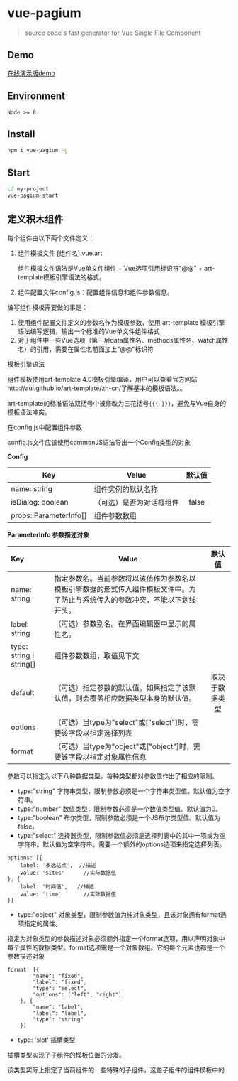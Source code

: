 # vue-pagium 

> source code`s fast generator for Vue Single File Component 

## Demo

[在线演示版demo](http://139.224.233.120:8001)

## Environment

`Node >= 8`

## Install

``` bash
npm i vue-pagium -g
```

## Start

``` bash
cd my-project
vue-pagium start
```

## 定义积木组件

每个组件由以下两个文件定义：

1. 组件模板文件 [组件名].vue.art

   组件模板文件语法是Vue单文件组件 + Vue选项引用标识符"@@" + art-template模板引擎语法的格式。

2. 组件配置文件config.js：配置组件信息和组件参数信息。




编写组件模板需要做的事是：

1. 使用组件配置文件定义的参数名作为模板参数，使用 art-template 模板引擎语法编写逻辑，输出一个标准的Vue单文件组件格式
2. 对于组件中一些Vue选项（第一层data属性名、methods属性名、watch属性名）的引用，需要在属性名前面加上"@@"标识符



模板引擎语法

组件模板使用art-template 4.0模板引擎编译，用户可以查看官方网站http://aui.github.io/art-template/zh-cn/了解基本的模板语法。。

art-template的标准语法双括号中被修改为三花括号`{{{ }}}`，避免与Vue自身的模板语法冲突。



在config.js中配置组件参数

config.js文件应该使用commonJS语法导出一个Config类型的对象

**Config**

| Key                    | Value        |  默认值  |
| ---------------------- | ------------ | :---: |
| name: string           | 组件实例的默认名称    |       |
| isDialog: boolean      | （可选）是否为对话框组件 | false |
| props: ParameterInfo[] | 组件参数数组       |       |



**ParameterInfo 参数描述对象** 

| Key                      | Value                                    |   默认值   |
| :----------------------- | ---------------------------------------- | :-----: |
| name: string             | 指定参数名。当前参数将以该值作为参数名以模板引擎数据的形式传入组件模板文件中。为了防止与系统传入的参数冲突，不能以下划线开头。 |         |
| label: string            | （可选）参数别名。在界面编辑器中显示的属性名。                  |         |
| type: string \| string[] | 组件参数数组，取值见下文                             |         |
| default                  | （可选）指定参数的默认值。如果指定了该默认值，则会覆盖相应数据类型本身的默认值。 | 取决于数据类型 |
| options                  | （可选）当type为"select"或["select"]时，需要该字段以指定选择列表 |         |
| format                   | （可选）当type为"object"或["object"]时，需要该字段以指定对象属性信息 |         |



参数可以指定为以下八种数据类型，每种类型都对参数值作出了相应的限制。

- type:"string" 字符串类型，限制参数必须是一个字符串类型值。默认值为空字符串。
- type:"number" 数值类型，限制参数必须是一个数值类型值。默认值为0。
- type:"boolean" 布尔类型，限制参数必须是一个JS布尔类型值。默认值为false。
- type:"select" 选择器类型，限制参数值必须是选择列表中的其中一项或为空字符串。默认值为空字符串。需要一个额外的options选项来指定选择列表。

```Js
options: [{
    label: '多选站点',	//描述
    value: 'sites'		//实际数据值
}, {
    label: '时间值', 	//描述
    value: 'time'		//实际数据值
}]
```

- type:"object" 对象类型，限制参数值为纯对象类型，且该对象拥有format选项指定的属性。

指定为对象类型的参数描述对象必须额外指定一个format选项，用以声明对象中每个属性的数据类型。format选项需是一个对象数组。它的每个元素也都是一个参数描述对象

```Js
format: [{
        "name": "fixed",
        "label": "fixed",
        "type": "select",
        "options": ["left", "right"]
    }, {
        "name": "label",
        "label": "label",
        "type": "string"
    }]
```

- type: 'slot' 插槽类型

插槽类型实现了子组件的模板位置的分发。

该类型实际上指定了当前组件的一些特殊的子组件，这些子组件的组件模板中的<template>块的内容不再被当前组件模板中的“insertChildren()”函数调用所插入，而是以参数化的形式被“insertSlot(arg) ”所插入。同时，这些特殊的子组件模板的其它块如<script>、<style>与作为一个普通子组件是一样的，即与普通组件采取同样的合并策略。

设mySlot为slot类型值 

```Html
<div>
  {{{ insertSlot(mySlot) }}}
</div> 
```



- type: 'refer'组件引用类型

该类型提供一种取得外部组件的Vue实例选项名称的方式，作为一种组件间交互的解决方案。

在组件模板搭配使用函数refer，需要将refer类型值作为第一个参数传入，并将需要引用的数据作为第二个参数传入

设myRefer为refer类型值

```Js
this.{{{refer(myRefer,'id')}}}	 //编译结果：this.myReferCom.id
```

- type: [Type] 数组类型

数组类型的type字段形式为一个单元素数组，该元素可以是除了数组类型之外的其它七种参数类型值。如：需要一个对象数组，则写为`['object']`。 数组类型参数的的默认值为一个空数组。

该类型的参数选项如format、options等会被注入到数组元素所指定的类型之中。



每种类型的参数会在可视化编辑器界面中被定义为不同样式的表单项，供使用者进行合理的输入 



## 深入

组件模板编译和替换引用标识符后应当是一个标准的Vue单文件组件格式。一个标准的vue单文件组件可含有多种区块。然而目前系统只解析<template>、<script>和<style>三种最常见的区块。



每个组件模板会有以下数据被传入模板引擎：

- 当前组件配置文件config.js中定义的所有参数，变量名为每个参数描述对象的name字段，可作为全局变量或作为变量 $data 的属性访问。
- 功能函数，包括以下三个函数，作为全局变量或作为 $imports 的属性访问：
  - insertChildren：在函数调用的地方插入所有非slot子组件的<template>块
  - insertSlot(slotArg)：在函数调用的地方插入slot类型参数指定的子组件的<template>
  - refer(referArg)：在函数调用的地方插入指定外部组件的Vue选项数据名
- `_name`变量，值为本组件的实例名称，在当前组件树中唯一。



### Vue单文件组件的合并

#### template块的合并

对于兄弟组件，他们的template模板将按顺序被拼接起来。对于父子组件，父需要在template块中使用insertChildren和insertSlot函数进行子组件模板的显式分发。



#### script块的合并

目前，系统解析vue选项对象的以下选项块：data、methods、computed、watch、生命周期钩子方法，并分别进行合并。

##### data的合并和重命名

data块的AST语法树查找过程如下：查找出vue选项对象下data方法下的return语句，返回的对象字面量即作为该组件的data块。

多个组件的data合并将产生属性名称的重复，因此需要重命名。同时，为了确保data结构的逻辑性，子组件的data需要嵌套到父组件的data中。以下是合并与重命名算法的简要描述：

遍历组件实例树中每个组件的子组件，使用AST语法树分析收集每个组件的**首层data属性名**。“首层”的意思是嵌套对象的属性名不计。如下：

```Js
data(){
  return {
    loading:false,  //首层data属性
    items:[],   	//首层data属性
    myObj:{ 		//首层data属性
      p1: 1,		//非首层data属性
      p2: 2		//非首层data属性
    }
  };
}
```

获取首层data属性之后，按情况有不同的合并策略：

情况1：无属性，跳过。

情况2：只有一个属性，将其重命名为驼峰化的`组件名称 + 属性名称`，并加入父组件的data，成为父组件的**首层data属性**，如该属性与父组件中的其它已存在的首层属性名称重复，则往该属性名后添加“$”直至无重复为止。假设名为parentCom的组件实例有一名为childCom的子组件，合并前后如下所示：

 ```Js
//parentCom
data() {
    return {
        items: []
    };
}
//childCom
data() {
    return {
        value: 0
    };
}
//合并后
data() {
    return {
        items: [],
        childComValue: 0
    };
}
 ```

合并后，子组件的value属性被重命名为了childComValue。

情况3：有多个属性，将这些属性用一个新对象包裹起来，并将此对象作为以**组件名称**命名的属性加入父对象的首层data中，如该属性名（即该组件名称）与其他已存在的首层data名重复，则将**其它属性名**重命名为“属性名 + $”，如仍有重复则继续添加“$”直至无重复为止。

继续假设名为parentCom的组件实例有一名为childCom的子组件，合并前后如下所示：

```Js
//parentCom
data() {
    return {
        items: []
    };
}
//childCom
data() {
    return {
        loading: false,
        value: 0
    };
}
//合并后
data() {
    return {
        items: [],
        childCom: {
            loading: false,
            value: 0
        }
    };
}

```

**methods和computed的合并和重命名**

methods和computed块的共同特点是，他们都是一个对象字面量。且所有的属性都处在同一层级，没有嵌套关系。因此，我们可以将其放在一起讨论。

下面以methods为例解释合并与重命名算法：

合并算法如下：

按顺序拼接组件实例树中兄弟组件的method块，子组件的method块拼接在其父组件的后面。

根据此合并算法，重命名算法如下实现：

维护一个数组，为了防止与结果页面的首层data名称冲突，将其初始化为结果页面的首层data名称列表。然后遍历每个组件，使用AST语法树分析收集methods对象中的属性名，检测名称是否与数组中的任意元素重复，若有重复则将该属性重命名为驼峰化的“属性名 + 组件名称”，仍有重复往后添加“$”直至无重复为止。然后将该属性名加入数组中。每个组件重复上述过程。

**watch和生命周期钩子方法块的合并**

watch和生命周期钩子方法块是一些回调函数，它们的属性不需要被引用，因此它们的合并不需要重命名，只需要进行每个块的按顺序拼接即可。



#### style块的处理

如果一个页面中有多个同一组件的实例，那么只会获取第一个组件实例的style块，将其合并入生成的页面，省略其它相同组件的实例模板的style块。这是为了避免样式块的重复出现导致的冗余。



## Button组件样例

Button/Button.vue.art：

```
<template>
  <el-button @click="@@onClick" 
  {{{if size}}} size="{{{size}}}" {{{/if}}}  
  {{{if type}}} type="{{{type}}}" {{{/if}}}  
  {{{if plain}}} plain {{{/if}}}  
  {{{if round}}} round {{{/if}}}  
  {{{if icon}}} icon="{{{icon}}}" {{{/if}}}  
  style="{{{if marginTop}}} margin-top:{{{marginTop}}}px {{{/if}}}"  
  >{{{if title}}} {{{title}}} {{{/if}}}
  </el-button>
</template>
<script>
export default {
  data() {
    return {
    };
  },
  methods:{
    onClick(e){
      {{{if dialog.value}}}
        this.{{{refer(dialog,'open')}}}()
      {{{/if}}}
    } 
  }
};
</script>
```

Button/config.js：

```Js
module.exports = {
    name: 'button',
    description:'按钮',
    props: [{
        name: "dialog",
        label: "打开对话框-选择组件",
        type: "refer"
    },{
        name: "copy",
        label: "将row中的字段拷贝到对话框组件上,为scope slot时有效",
        type: ['object'],
        format:[{
            name:'row',
            type:'string'
        },{
            name:'to',
            type:'string'
        }]
    }, {
        name: "title",
        label: "文本",
        type: "string"
    }, {
        name: "size",
        label: "尺寸",
        type: "select",
        options: ["medium", "small", "mini"]
    }, {
        name: "type",
        label: "类型",
        type: "select",
        options: ["primary", "success", "warning", "danger", "info", "text"]
    }, {
        name: "plain",
        label: "是否朴素按钮",
        type: "boolean"
    }, {
        name: "round",
        label: "是否圆形按钮",
        type: "boolean"
    }, {
        name: "icon",
        label: "图标类名",
        type: "string"
    },{
        name: "marginTop",
        label: "margin-top(px)",
        type: "number"
    }]
}
```


